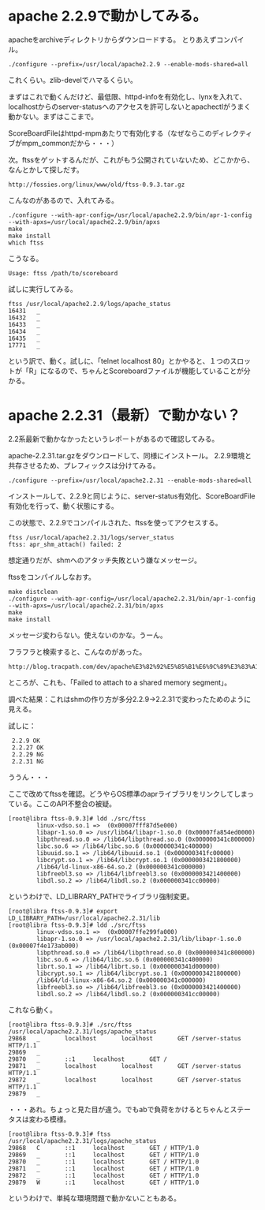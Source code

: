 # apache 2.2.9で動かしてみる。

apacheをarchiveディレクトリからダウンロードする。
とりあえずコンパイル。

    ./configure --prefix=/usr/local/apache2.2.9 --enable-mods-shared=all

これくらい。zlib-develでハマるくらい。

まずはこれで動くんだけど、最低限、httpd-infoを有効化し、lynxを入れて、localhostからのserver-statusへのアクセスを許可しないとapachectlがうまく動かない。まずはここまで。

ScoreBoardFileはhttpd-mpmあたりで有効化する（なぜならこのディレクティブがmpm_commonだから・・・）

次。ftssをゲットするんだが、これがもう公開されていないため、どこかから、なんとかして探しだす。

    http://fossies.org/linux/www/old/ftss-0.9.3.tar.gz

こんなのがあるので、入れてみる。

    ./configure --with-apr-config=/usr/local/apache2.2.9/bin/apr-1-config --with-apxs=/usr/local/apache2.2.9/bin/apxs
    make
    make install
    which ftss

こうなる。

    Usage: ftss /path/to/scoreboard

試しに実行してみる。

    ftss /usr/local/apache2.2.9/logs/apache_status
    16431   _
    16432   _
    16433   _
    16434   _
    16435   _
    17771   _

という訳で、動く。試しに、「telnet localhost 80」とかやると、１つのスロットが「R」になるので、ちゃんとScoreboardファイルが機能していることが分かる。

# apache 2.2.31（最新）で動かない？

2.2系最新で動かなかったというレポートがあるので確認してみる。

apache-2.2.31.tar.gzをダウンロードして、同様にインストール。
2.2.9環境と共存させるため、プレフィックスは分けてみる。

    ./configure --prefix=/usr/local/apache2.2.31 --enable-mods-shared=all

インストールして、2.2.9と同じように、server-status有効化、ScoreBoardFile有効化を行って、動く状態にする。

この状態で、2.2.9でコンパイルされた、ftssを使ってアクセスする。

    ftss /usr/local/apache2.2.31/logs/server_status
    ftss: apr_shm_attach() failed: 2

想定通りだが、shmへのアタッチ失敗という嫌なメッセージ。

ftssをコンパイルしなおす。

    make distclean
    ./configure --with-apr-config=/usr/local/apache2.2.31/bin/apr-1-config --with-apxs=/usr/local/apache2.2.31/bin/apxs
    make
    make install

メッセージ変わらない。使えないのかな。うーん。

フラフラと検索すると、こんなのがあった。

    http://blog.tracpath.com/dev/apache%E3%82%92%E5%85%B1%E6%9C%89%E3%83%A1%E3%83%A2%E3%83%AA%E7%B5%8C%E7%94%B1%E3%81%A7%E3%83%A2%E3%83%8B%E3%82%BF%E3%83%AA%E3%83%B3%E3%82%B0%E3%81%99%E3%82%8B/

ところが、これも、「Failed to attach to a shared memory segment」。

調べた結果：これはshmの作り方が多分2.2.9→2.2.31で変わったためのように見える。

試しに：

     2.2.9 OK
     2.2.27 OK
     2.2.29 NG
     2.2.31 NG


ううん・・・

ここで改めてftssを確認。どうやらOS標準のaprライブラリをリンクしてしまっている。ここのAPI不整合の被疑。

	[root@libra ftss-0.9.3]# ldd ./src/ftss
	        linux-vdso.so.1 =>  (0x00007fff87d5e000)
	        libapr-1.so.0 => /usr/lib64/libapr-1.so.0 (0x00007fa854ed0000)
	        libpthread.so.0 => /lib64/libpthread.so.0 (0x000000341c800000)
	        libc.so.6 => /lib64/libc.so.6 (0x000000341c400000)
	        libuuid.so.1 => /lib64/libuuid.so.1 (0x000000341fc00000)
	        libcrypt.so.1 => /lib64/libcrypt.so.1 (0x0000003421800000)
	        /lib64/ld-linux-x86-64.so.2 (0x000000341c000000)
	        libfreebl3.so => /lib64/libfreebl3.so (0x0000003421400000)
	        libdl.so.2 => /lib64/libdl.so.2 (0x000000341cc00000)

というわけで、LD_LIBRARY_PATHでライブラリ強制変更。

	[root@libra ftss-0.9.3]# export LD_LIBRARY_PATH=/usr/local/apache2.2.31/lib
	[root@libra ftss-0.9.3]# ldd ./src/ftss
	        linux-vdso.so.1 =>  (0x00007ffe299fa000)
	        libapr-1.so.0 => /usr/local/apache2.2.31/lib/libapr-1.so.0 (0x00007f4e173ab000)
	        libpthread.so.0 => /lib64/libpthread.so.0 (0x000000341c800000)
	        libc.so.6 => /lib64/libc.so.6 (0x000000341c400000)
	        librt.so.1 => /lib64/librt.so.1 (0x000000341d000000)
	        libcrypt.so.1 => /lib64/libcrypt.so.1 (0x0000003421800000)
	        /lib64/ld-linux-x86-64.so.2 (0x000000341c000000)
	        libfreebl3.so => /lib64/libfreebl3.so (0x0000003421400000)
	        libdl.so.2 => /lib64/libdl.so.2 (0x000000341cc00000)

これなら動く。

	[root@libra ftss-0.9.3]# ./src/ftss /usr/local/apache2.2.31/logs/apache_status
	29868   _       localhost       localhost       GET /server-status HTTP/1.1
	29869   _
	29870   _       ::1     localhost       GET /
	29871   _       localhost       localhost       GET /server-status HTTP/1.1
	29872   _       localhost       localhost       GET /server-status HTTP/1.1
	29879   _

・・・あれ。ちょっと見た目が違う。でもabで負荷をかけるとちゃんとステータスは変わる模様。

	[root@libra ftss-0.9.3]# ftss /usr/local/apache2.2.31/logs/apache_status
	29868   C       ::1     localhost       GET / HTTP/1.0
	29869   _       ::1     localhost       GET / HTTP/1.0
	29870   _       ::1     localhost       GET / HTTP/1.0
	29871   _       ::1     localhost       GET / HTTP/1.0
	29872   _       ::1     localhost       GET / HTTP/1.0
	29879   W       ::1     localhost       GET / HTTP/1.0

というわけで、単純な環境問題で動かないこともある。








